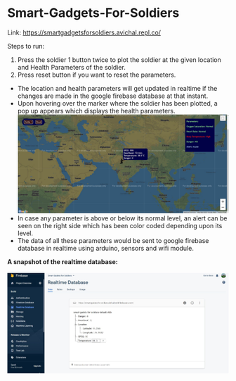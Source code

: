 # Smart-Gadgets-For-Soldiers

Link: https://smartgadgetsforsoldiers.avichal.repl.co/

Steps to run:
1) Press the soldier 1 button twice to plot the soldier at the given location and Health Parameters of the soldier.
2) Press reset button if you want to reset the parameters.

<ul>
<li>The location and health parameters will get updated in realtime if the changes are made in the google firebase database at that instant. <br /></li>
<li>Upon hovering over the marker where the soldier has been plotted, a pop up appears which displays the health parameters. <br /></li>
  <img src="hover.JPG" alt="Parameters"/>
<li>In case any parameter is above or below its normal level, an alert can be seen on the right side which has been color coded depending upon its level. <br /> </li>
<li>The data of all these parameters would be sent to google firebase database in realtime using arduino, sensors and wifi module. <br /></li>
</ul>

<strong> A snapshot of the realtime database:</strong> <br /> 
<br />
<img src="database.JPG" alt="Real Time Database"/>

